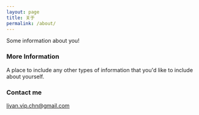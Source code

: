 ```yaml
---
layout: page
title: 关于
permalink: /about/
---
```


Some information about you!

### More Information

A place to include any other types of information that you'd like to include about yourself.

### Contact me

[liyan.vip.chn@gmail.com](mailto:liyan.vip.chn@gmail.com)